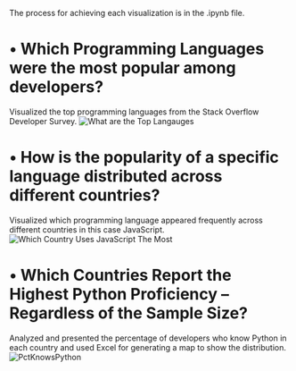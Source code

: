 The process for achieving each visualization is in the .ipynb file.

# • Which Programming Languages were the most popular among developers?

Visualized the top programming languages from the Stack Overflow Developer Survey.
![What are the Top Langauges](https://github.com/user-attachments/assets/bd5c3c8e-e662-4ad3-b1d5-20117e95ca94)

# •	How is the popularity of a specific language distributed across different countries?
Visualized which programming language appeared frequently across different countries in this case JavaScript.
![Which Country Uses JavaScript The Most](https://github.com/user-attachments/assets/df429bea-ca69-4708-8ef9-3314ced628b3)

# •	Which Countries Report the Highest Python Proficiency – Regardless of the Sample Size?
Analyzed and presented the percentage of developers who know Python in each country and used Excel for generating a map to show the distribution.
![PctKnowsPython](https://github.com/user-attachments/assets/7af78fe2-90a2-493c-ad42-5655c57dc768)
